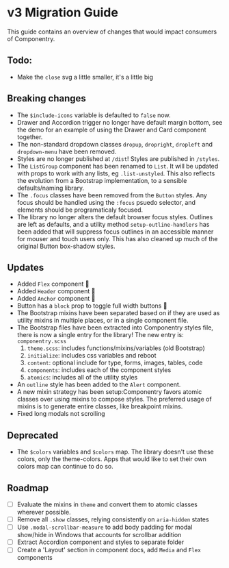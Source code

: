 # v3 Migration Guide

This guide contains an overview of changes that would impact consumers of
Componentry.

## Todo:

- Make the `close` svg a little smaller, it's a little big

## Breaking changes

- The `$include-icons` variable is defaulted to `false` now.
- Drawer and Accordion trigger no longer have default margin bottom, see the demo
  for an example of using the Drawer and Card component together.
- The non-standard dropdown classes `dropup`, `dropright`, `dropleft` and
  `dropdown-menu` have been removed.
- Styles are no longer published at `/dist`! Styles are published in `/styles`.
- The `ListGroup` component has been renamed to `List`. It will be updated with
  props to work with any lists, eg `.list-unstyled`. This also reflects the
  evolution from a Bootstrap implementation, to a sensible defaults/naming
  library.
- The `.focus` classes have been removed from the `Button` styles. Any focus
  should be handled using the `:focus` psuedo selector, and elements should be
  programaticaly focused.
- The library no longer alters the default browser focus styles. Outlines are
  left as defaults, and a utility method `setup-outline-handlers` has been added
  that will suppress focus outlines in an accessible manner for mouser and touch
  users only. This has also cleaned up much of the original Button box-shadow
  styles.

## Updates

- Added `Flex` component 💖
- Added `Header` component 💖
- Added `Anchor` component 💖
- Button has a `block` prop to toggle full width buttons 🎉
- The Bootstrap mixins have been separated based on if they are used as utility
  mixins in multiple places, or in a single component file.
- The Bootstrap files have been extracted into Componentry styles file, there is
  now a single entry for the library! The new entry is: `componentry.scss`
  1.  `theme.scss`: includes functions/mixins/variables (old Bootstrap)
  1.  `initialize`: includes css variables and reboot
  1.  `content`: optional include for type, forms, images, tables, code
  1.  `components`: includes each of the component styles
  1.  `atomics`: includes all of the utility styles
- An `outline` style has been added to the `Alert` component.
- A new mixin strategy has been setup:Componentry favors atomic classes over
  using mixins to compose styles. The preferred usage of mixins is to generate
  entire classes, like breakpoint mixins.
- Fixed long modals not scrolling

## Deprecated

- The `$colors` variables and `$colors` map. The library doesn't use these
  colors, only the theme-colors. Apps that would like to set their own colors
  map can continue to do so.

## Roadmap

- [ ] Evaluate the mixins in `theme` and convert them to atomic classes wherever
      possible.
- [ ] Remove all `.show` classes, relying consistently on `aria-hidden` states
- [ ] Use `.modal-scrollbar-measure` to add body padding for modal show/hide in
      Windows that accounts for scrollbar addition
- [ ] Extract Accordion component and styles to separate folder
- [ ] Create a 'Layout' section in component docs, add `Media` and `Flex`
      components
